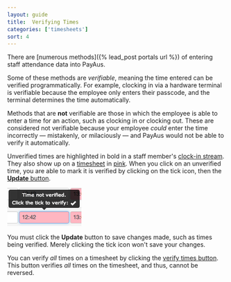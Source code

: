 ```yaml
---
layout: guide
title:  Verifying Times
categories: ['timesheets']
sort: 4
---
```


There are [numerous methods]({% lead_post portals url %}) of entering staff attendance data into PayAus.

Some of these methods are *verifiable*, meaning the time entered can be verified programmatically. For example, clocking in via a hardware terminal is verifiable because the employee only enters their passcode, and the terminal determines the time automatically.

Methods that are **not** verifiable are those in which the employee is able to enter a time for an action, such as clocking in or clocking out. These are considered not verifiable because your employee *could* enter the time incorrectly &mdash; mistakenly, or milaciously &mdash; and PayAus would not be able to verify it automatically.

Unverified times are highlighted in bold in a staff member's [clock-in stream](../../staff/streams/). They also show up on a [timesheet](../intro/) in [pink](../colours/). When you click on an unverified time, you are able to mark it is verified by clicking on the <i class="icon-ok"> </i> tick icon, then the [**Update** button](../individual/#buttons).

![Verifying an individual time](/img/timesheets/verify_time.png)

<div class="alert alert-block">
  <i class="icon-exclamation-sign"> </i>
  <p>
  	You must click the <b>Update</b> button to save changes made, such as times being verified. Merely clicking the tick icon won't save your changes.
  </p>
</div>

You can verify *all* times on a timesheet by clicking the [verify times button](../individual/#verify_times). This button verifies *all* times on the timesheet, and thus, cannot be reversed.